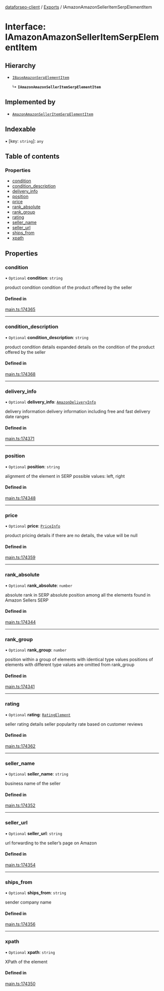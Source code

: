 [dataforseo-client](../README.md) / [Exports](../modules.md) / IAmazonAmazonSellerItemSerpElementItem

# Interface: IAmazonAmazonSellerItemSerpElementItem

## Hierarchy

- [`IBaseAmazonSerpElementItem`](IBaseAmazonSerpElementItem.md)

  ↳ **`IAmazonAmazonSellerItemSerpElementItem`**

## Implemented by

- [`AmazonAmazonSellerItemSerpElementItem`](../classes/AmazonAmazonSellerItemSerpElementItem.md)

## Indexable

▪ [key: `string`]: `any`

## Table of contents

### Properties

- [condition](IAmazonAmazonSellerItemSerpElementItem.md#condition)
- [condition\_description](IAmazonAmazonSellerItemSerpElementItem.md#condition_description)
- [delivery\_info](IAmazonAmazonSellerItemSerpElementItem.md#delivery_info)
- [position](IAmazonAmazonSellerItemSerpElementItem.md#position)
- [price](IAmazonAmazonSellerItemSerpElementItem.md#price)
- [rank\_absolute](IAmazonAmazonSellerItemSerpElementItem.md#rank_absolute)
- [rank\_group](IAmazonAmazonSellerItemSerpElementItem.md#rank_group)
- [rating](IAmazonAmazonSellerItemSerpElementItem.md#rating)
- [seller\_name](IAmazonAmazonSellerItemSerpElementItem.md#seller_name)
- [seller\_url](IAmazonAmazonSellerItemSerpElementItem.md#seller_url)
- [ships\_from](IAmazonAmazonSellerItemSerpElementItem.md#ships_from)
- [xpath](IAmazonAmazonSellerItemSerpElementItem.md#xpath)

## Properties

### condition

• `Optional` **condition**: `string`

product condition
condition of the product offered by the seller

#### Defined in

[main.ts:174365](https://github.com/dataforseo/TypeScriptClient/blob/7ca1aa4/main.ts#L174365)

___

### condition\_description

• `Optional` **condition\_description**: `string`

product condition details
expanded details on the condition of the product offered by the seller

#### Defined in

[main.ts:174368](https://github.com/dataforseo/TypeScriptClient/blob/7ca1aa4/main.ts#L174368)

___

### delivery\_info

• `Optional` **delivery\_info**: [`AmazonDeliveryInfo`](../classes/AmazonDeliveryInfo.md)

delivery information
delivery information including free and fast delivery date ranges

#### Defined in

[main.ts:174371](https://github.com/dataforseo/TypeScriptClient/blob/7ca1aa4/main.ts#L174371)

___

### position

• `Optional` **position**: `string`

alignment of the element in SERP
possible values:
left, right

#### Defined in

[main.ts:174348](https://github.com/dataforseo/TypeScriptClient/blob/7ca1aa4/main.ts#L174348)

___

### price

• `Optional` **price**: [`PriceInfo`](../classes/PriceInfo.md)

product pricing details
if there are no details, the value will be null

#### Defined in

[main.ts:174359](https://github.com/dataforseo/TypeScriptClient/blob/7ca1aa4/main.ts#L174359)

___

### rank\_absolute

• `Optional` **rank\_absolute**: `number`

absolute rank in SERP
absolute position among all the elements found in Amazon Sellers SERP

#### Defined in

[main.ts:174344](https://github.com/dataforseo/TypeScriptClient/blob/7ca1aa4/main.ts#L174344)

___

### rank\_group

• `Optional` **rank\_group**: `number`

position within a group of elements with identical type values
positions of elements with different type values are omitted from rank_group

#### Defined in

[main.ts:174341](https://github.com/dataforseo/TypeScriptClient/blob/7ca1aa4/main.ts#L174341)

___

### rating

• `Optional` **rating**: [`RatingElement`](../classes/RatingElement.md)

seller rating details
seller popularity rate based on customer reviews

#### Defined in

[main.ts:174362](https://github.com/dataforseo/TypeScriptClient/blob/7ca1aa4/main.ts#L174362)

___

### seller\_name

• `Optional` **seller\_name**: `string`

business name of the seller

#### Defined in

[main.ts:174352](https://github.com/dataforseo/TypeScriptClient/blob/7ca1aa4/main.ts#L174352)

___

### seller\_url

• `Optional` **seller\_url**: `string`

url forwarding to the seller’s page on Amazon

#### Defined in

[main.ts:174354](https://github.com/dataforseo/TypeScriptClient/blob/7ca1aa4/main.ts#L174354)

___

### ships\_from

• `Optional` **ships\_from**: `string`

sender company name

#### Defined in

[main.ts:174356](https://github.com/dataforseo/TypeScriptClient/blob/7ca1aa4/main.ts#L174356)

___

### xpath

• `Optional` **xpath**: `string`

XPath of the element

#### Defined in

[main.ts:174350](https://github.com/dataforseo/TypeScriptClient/blob/7ca1aa4/main.ts#L174350)
